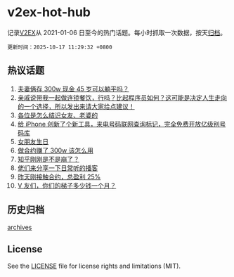 # v2ex-hot-hub

 记录[V2EX](https://www.v2ex.com/)从 2021-01-06 日至今的热门话题。每小时抓取一次数据，按天[归档](archives)。

`更新时间：2025-10-17 11:29:32 +0800`

## 热议话题

1. [夫妻俩存 300w 现金 45 岁可以躺平吗？](https://www.v2ex.com/t/1166126)
1. [亲戚说带我一起做连锁餐饮，行吗？比起程序员如何？这可能是决定人生走向的一个选择，所以发出来请大家给点建议！](https://www.v2ex.com/t/1166136)
1. [各位是怎么结识女友、老婆的](https://www.v2ex.com/t/1166124)
1. [给 iPhone 创新了个新工具，来电号码联网查询标记，完全免费开放亿级别号码库](https://www.v2ex.com/t/1166284)
1. [女朋友生日](https://www.v2ex.com/t/1166279)
1. [做合约赚了 300w 该怎么用](https://www.v2ex.com/t/1166281)
1. [知乎刚刚是不是崩了？](https://www.v2ex.com/t/1166290)
1. [佬们来分享一下日常听的播客](https://www.v2ex.com/t/1166095)
1. [昨天刚接触合约，总盈利 25%](https://www.v2ex.com/t/1166107)
1. [V 友们，你们的梯子多少钱一个月？](https://www.v2ex.com/t/1166326)

## 历史归档

[archives](archives)

## License

See the [LICENSE](LICENSE) file for license rights and limitations (MIT).
